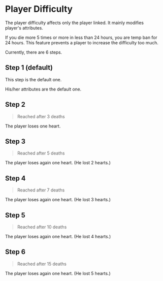 # Player Difficulty

The player difficulty affects only the player linked.
It mainly modifies player's attributes.

If you die more 5 times or more in less than 24 hours, you are temp ban for 24 hours.
This feature prevents a player to increase the difficulty too much.

Currently, there are 6 steps.

## Step 1 (default)

This step is the default one.

His/her attributes are the default one.

## Step 2

> Reached after 3 deaths

The player loses one heart.

## Step 3

> Reached after 5 deaths

The player loses again one heart. 
(He lost 2 hearts.)

## Step 4

> Reached after 7 deaths

The player loses again one heart. 
(He lost 3 hearts.)

## Step 5

> Reached after 10 deaths

The player loses again one heart. 
(He lost 4 hearts.)

## Step 6

> Reached after 15 deaths

The player loses again one heart. 
(He lost 5 hearts.)
